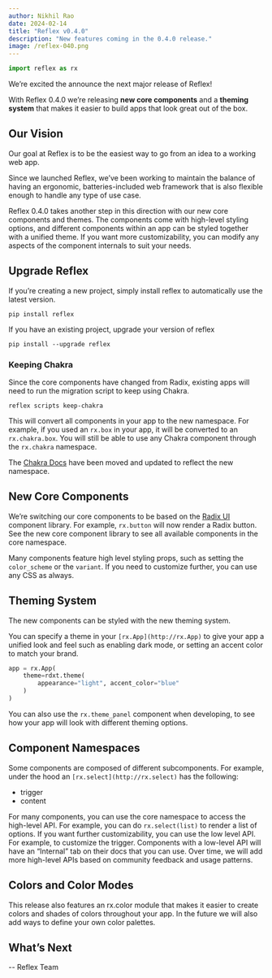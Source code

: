 ```yaml
---
author: Nikhil Rao
date: 2024-02-14
title: "Reflex v0.4.0"
description: "New features coming in the 0.4.0 release."
image: /reflex-040.png
---
```


```python exec
import reflex as rx
```

We’re excited the announce the next major release of Reflex! 

With Reflex 0.4.0 we’re releasing **new core components** and a **theming system** that makes it easier to build apps that look great out of the box.

## Our Vision

Our goal at Reflex is to be the easiest way to go from an idea to a working web app.

Since we launched Reflex, we’ve been working to maintain the balance of having an ergonomic, batteries-included web framework that is also flexible enough to handle any type of use case.

Reflex 0.4.0 takes another step in this direction with our new core components and themes.
The components come with high-level styling options, and different components within an app can be styled together with a unified theme.
If you want more customizability, you can modify any aspects of the component internals to suit your needs.

## Upgrade Reflex

If you’re creating a new project, simply install reflex to automatically use the latest version.

```text
pip install reflex
```

If you have an existing project, upgrade your version of reflex

```text
pip install --upgrade reflex
```

### Keeping Chakra

Since the core components have changed from Radix, existing apps will need to run the migration script to keep using Chakra.

```text
reflex scripts keep-chakra
```

This will convert all components in your app to the new namespace.
For example, if you used an `rx.box` in your app, it will be converted to an `rx.chakra.box`.
You will still be able to use any Chakra component through the `rx.chakra` namespace. 

The [Chakra Docs](https://reflex.dev/docs/library/chakra/datadisplay/badge/) have been moved and updated to reflect the new namespace.

## New Core Components

We’re switching our core components to be based on the [Radix UI](https://www.radix-ui.com) component library. For example, `rx.button` will now render a Radix button. See the new core component library to see all available components in the core namespace.

Many components feature high level styling props, such as setting the `color_scheme` or the `variant`. If you need to customize further, you can use any CSS as always.

## Theming System

The new components can be styled with the new theming system.

You can specify a theme in your `[rx.App](http://rx.App)` to give your app a unified look and feel such as enabling dark mode, or setting an accent color to match your brand.

```python
app = rx.App(
	theme=rdxt.theme(
	    appearance="light", accent_color="blue"
	)
)
```

You can also use the `rx.theme_panel` component when developing, to see how your app will look with different theming options.

## Component Namespaces

Some components are composed of different subcomponents. For example, under the hood an `[rx.select](http://rx.select)` has the following:

- trigger
- content

For many components, you can use the core namespace to access the high-level API. For example, you can do `rx.select(list)` to render a list of options. If you want further customizability, you can use the low level API. For example, to customize the trigger. Components with a low-level API will have an “Internal” tab on their docs that you can use. Over time, we will add more high-level APIs based on community feedback and usage patterns.

## Colors and Color Modes

This release also features an rx.color module that makes it easier to create colors and shades of colors throughout your app. In the future we will also add ways to define your own color palettes.

## What’s Next

-- Reflex Team